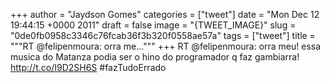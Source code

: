 
+++
author = "Jaydson Gomes"
categories = ["tweet"]
date = "Mon Dec 12 19:44:15 +0000 2011"
draft = false
image = "{TWEET_IMAGE}"
slug = "0de0fb0958c3346c76fcab36f3b320f0558ae57a"
tags = ["tweet"]
title = """RT @felipenmoura: orra me..."""
+++
RT @felipenmoura: orra meu! essa musica do Matanza podia ser o hino do programador q faz gambiarra! http://t.co/I9D2SH6S #fazTudoErrado
